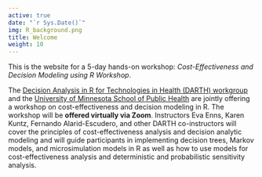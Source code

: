 ```yaml
---
active: true
date: "`r Sys.Date()`"
img: R_background.png
title: Welcome
weight: 10
---
```


This is the website for a 5-day hands-on workshop: *Cost-Effectiveness and Decision Modeling using R Workshop*.

The [Decision Analysis in R for Technologies in Health (DARTH) workgroup](http://darthworkgroup.com/) and the [University of Minnesota School of Public Health](https://www.sph.umn.edu/events-calendar/decision-modeling-using-r-workshop/) are jointly offering a workshop on cost-effectiveness and decision modeling in R. The workshop will be **offered virtually via Zoom**. Instructors Eva Enns, Karen Kuntz, Fernando Alarid-Escudero, and other DARTH co-instructors will cover the principles of cost-effectiveness analysis and decision analytic modeling and will guide participants in implementing decision trees, Markov models, and microsimulation models in R as well as how to use models for cost-effectiveness analysis and deterministic and probabilistic sensitivity analysis.




